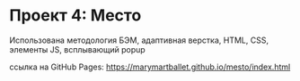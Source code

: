 # Проект 4: Место

Использована методология БЭМ, адаптивная верстка, HTML, CSS, элементы JS, всплывающий popup

ссылка на GitHub Pages: https://marymartballet.github.io/mesto/index.html
